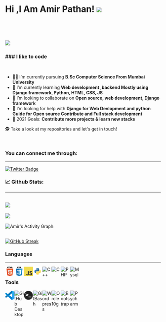 
# Hi ,I Am Amir Pathan! <img src="https://raw.githubusercontent.com/debdutgoswami/debdutgoswami/master/assets/gifs/Hi.gif" width="30px"> <br> <br>
<br>

![](https://komarev.com/ghpvc/?username=MdAmirPathan&color=blue)<br>

<h3>### I like to code</h3><br>

- 👨‍🏭 I’m currently pursuing **B.Sc Computer Science From Mumbai University** <br>
- 🏫 I’m currently learning **Web development ,backend Mostly using Django framework, Python, HTML, CSS, JS** <br>
- 🙌 I’m looking to collaborate on **Open source, web development, Django framework** <br>
- 🤔 I’m looking for help with **Django for Web Devlopment and python Guide for Open source Contribute and Full stack development**<br>
- 🥅 2021 Goals: **Contribute more  projects & learn new stacks** <br>


🕵 Take a look at my repositories and let's get in touch!<br>

<br/>

### You can connect me through:

<hr/>

[![Twitter Badge](https://img.shields.io/badge/-@Aameer_Pathan-1ca0f1?style=flat-square&labelColor=1ca0f1&logo=twitter&logoColor=white&link=https://twitter.com/Aameer_Pathan?s=09)](https://twitter.com/Aameer_Pathan?s=09) 


### 📈 Github Stats:

<hr/>
<br>
<a href="https://github.com/MdAmirPathan">
<img align="center" src="https://github-readme-stats.vercel.app/api?username=MdAmirPathan&show_icons=true&include_all_commits=true&theme=midnight-purple&count_private=true">
</a>
<br><br>
<a href="https://github.com/remcohalman/github-readme-stats">
<img align="center" src="https://github-readme-stats.anuraghazra1.vercel.app/api/top-langs/?username=MdAmirPathan&layout=compact&theme=blue-green" />
</a>
<br><br>
<!-- 
<a href="https://github.com/MDAmirPathan/github-readme-activity-graph" -->
  <img
    alt="Amir's Activity Graph"
    src="https://activity-graph.herokuapp.com/graph?username=MDAmirPathan&bg_color=0D1117&color=5BCDEC&line=5BCDEC&point=FFFFFF&hide_border=true"
/></a>
<br><br>

[![GitHub Streak](https://github-readme-streak-stats.herokuapp.com/?user=MdAmirPathan)](https://git.io/streak-stats)

### Languages

<hr/>

<img align="left" alt="HTML5" width="30px" src="https://raw.githubusercontent.com/github/explore/80688e429a7d4ef2fca1e82350fe8e3517d3494d/topics/html/html.png" />
<img align="left" alt="CSS3" width="30px" src="https://raw.githubusercontent.com/github/explore/80688e429a7d4ef2fca1e82350fe8e3517d3494d/topics/css/css.png" />
<img align="left" alt="JavaScript" width="30px" src="https://raw.githubusercontent.com/github/explore/80688e429a7d4ef2fca1e82350fe8e3517d3494d/topics/javascript/javascript.png" />
<img align="left" alt="Python" width="30px" src="https://raw.githubusercontent.com/github/explore/80688e429a7d4ef2fca1e82350fe8e3517d3494d/topics/python/python.png" />
<img align="left" alt="C++" width="30px" src="https://user-images.githubusercontent.com/42747200/46140125-da084900-c26d-11e8-8ea7-c45ae6306309.png" />
<img align="left" alt="C" width="30px" src="https://upload.wikimedia.org/wikipedia/commons/thumb/1/18/C_Programming_Language.svg/1200px-C_Programming_Language.svg.png" />
<img align="left" alt="PHP" width="30px" src="https://www.php.net/images/logos/new-php-logo.svg" />
<img align="left" alt="Mysql" width="30px" src="https://www.mysql.com/common/logos/logo-mysql-170x115.png" />

<br>

### Tools

<img align="left" alt="Visual Studio Code" width="30px" src="https://raw.githubusercontent.com/github/explore/80688e429a7d4ef2fca1e82350fe8e3517d3494d/topics/visual-studio-code/visual-studio-code.png" />
<img align="left" alt="GitHub Desktop" width="30px" src="https://static.techspot.com/images2/downloads/topdownload/2021/04/2021-04-07-ts3_thumbs-8ba.png" />
<img align="left" alt="Terminal" width="30px" src="https://raw.githubusercontent.com/github/explore/80688e429a7d4ef2fca1e82350fe8e3517d3494d/topics/terminal/terminal.png" />
<img align="left" alt="GitBash" width="30px" src="https://git-scm.com/images/logos/downloads/Git-Icon-1788C.png" />
<img align="left" alt="Wordpress" width="30px" src="https://upload.wikimedia.org/wikipedia/commons/thumb/9/93/Wordpress_Blue_logo.png/1200px-Wordpress_Blue_logo.png" />
<img align="left" alt="Orcle 10g" width="30px" src="https://yenra.com/oracle-10g-enterprise-manager/oracle-10g-enterprise-manager.gif" />
<img align="left" alt="Bootstrap" width="30px" src="https://upload.wikimedia.org/wikipedia/commons/thumb/b/b2/Bootstrap_logo.svg/2560px-Bootstrap_logo.svg.png" />
<img align="left" alt="Pycharm" width="30px" src="https://upload.wikimedia.org/wikipedia/commons/thumb/1/1d/PyCharm_Icon.svg/1200px-PyCharm_Icon.svg.png" />

<br><br><br>


